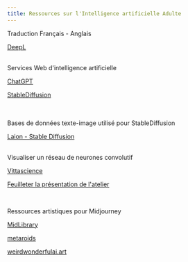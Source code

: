 ```yaml
---
title: Ressources sur l'Intelligence artificielle Adulte
---
```

Traduction Français - Anglais

<a href="https://www.deepl.com/" target="_blank"> DeepL </a>
<br><br>

Services Web d'intelligence artificielle

<a href="https://chat.openai.com/"  target="_blank" >ChatGPT</a>

<a href="https://stablediffusion.fr/webui"  target="_blank" > StableDiffusion</a>

<br><br>
Bases de données texte-image utilisé pour StableDiffusion

<a href="https://laion-aesthetic.datasette.io/laion-aesthetic-6pls/images"  target="_blank" >Laion - Stable Diffusion </a>
<br>
<br>


Visualiser un réseau de neurones convolutif


<a href="https://fr.vittascience.com/ia/" target="_blank">Vittascience</a>

<a href="https://github.com/pouget2/test-website-repo-3796/blob/main/images/IAAdulte-%20a%20partager-compressed.pdf" target="_blank" > Feuilleter la présentation de l'atelier </a>


<br>

Ressources artistiques pour Midjourney

<a href="https://www.midlibrary.io/features" target = "_blank" >MidLibrary</a>

<a href="https://metaroids.com/lists/midjourney-art-styles-gigapack-free-200-prompt-keywords/" target = "_blank" >metaroids</a>

<a href="https://weirdwonderfulai.art/resources/midjourney-style-chart-by-robomar-ai-art/" target = "_blank">weirdwonderfulai.art</a>